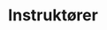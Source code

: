 ---
title: Instruktører
teaminstructors:
    -   name: Mugo Petersen
        title: 5. Dan, Sensei
        description: Ichiban <br/> Matayoshi Kobudo
        avatar: "https://sites.google.com/site/jundokandanmark/_/rsrc/1345147241654/blackbelts/Mugo%20Petersen%20Sensei%20095.jpg?height=200&width=133" 

    -   name: Brian Munk
        title: 3. Dan, Sempai
        description: Matayoshi Kobudo
        avatar: "https://dl.dropboxusercontent.com/u/12375/skk/skk.hyperesources/IMG_7047%20%281%29.png"   
           
    -   name: Yogan Aruliah
        title: 3. Dan, Sempai
        description: Matayoshi Kobudo
        avatar: "https://dl.dropboxusercontent.com/u/12375/skk/skk.hyperesources/IMG_7022%20%281%29.png" 

    -   name: Jette Jensen
        title: 2. Dan, Sempai
        description: Børneholdet <br/> Klubindkøber
        avatar: "https://dl.dropboxusercontent.com/u/12375/skk/skk.hyperesources/IMG_0413.jpg"  

    -   name: David Aruliah
        title: 2. Dan, Sempai
        description: Ung/Voksen & Ichiban
        avatar: "https://scontent-arn2-1.xx.fbcdn.net/v/t1.0-9/12313828_805627356249785_7994160570672710662_n.png?oh=7ec3c96b529115bd8a0cf46ba4afeaf3&oe=591A6612"  

    -   name: Martin Jensen
        title: 2. Dan, Sempai
        description: Ung/Voksen
        avatar: "https://sites.google.com/site/jundokandanmark/_/rsrc/1387027373714/blackbelts/IMG_2076%20-%20Version%204.jpg?height=200&width=133"  

    -   name: Jim Wishshaw
        title: 2. Dan, Sempai
        description: Børneholdet
        avatar: "/user/assets/Jim.jpg"  

    -   name: Kenneth Nimann Westergaard
        title: 1. Dan, Sempai
        description: Børneholdet <br/> Fredagsholdet
        avatar: "/user/assets/Kenneth.jpg"  

blackbelts:
    -   name: Anders Paw Sørensen
        title: 2. Dan, Sempai
        description: 
        avatar: "/user/assets/Anders_3.jpg"  

    -   name: Martin Meiner
        title: 2. Dan, Sempai
        description: 
        avatar: "https://scontent-arn2-1.xx.fbcdn.net/v/t31.0-8/12469596_823988437747010_8476192640801419054_o.jpg?oh=b1823cea058ea3d16e94678004be2fb2&oe=590189BD"

    -   name: Dennis Clemmensen
        title: 2. Dan, Sempai
        description: Matayoshi Kobudo
        avatar: "https://sites.google.com/site/jundokandanmark/blackbelts/IMG_0396.jpg"

    -   name: Henrik Jensen
        title: 1. Dan, Sempai
        description: 
        avatar: "http://farm7.static.flickr.com/6004/5900415521_4035502fc6_b.jpg"

    -   name: Sebastian Daniel Hansen
        title: 1. Dan, Sempai
        description: 
        avatar: "https://sites.google.com/site/jundokandanmark/blackbelts/IMG_0390.jpg"

    -   name: Jesper Rajczyk Pedersen
        title: 1. Dan, Sempai
        description: 
        avatar: "https://lh4.googleusercontent.com/CfAzlQL6RzBj9vyTxsVIEgIKTNaOlvhPDgOtngYkQ0qBg_6O35EL1uKPyxcfO3NfOgJlaT1SkQ=w70"

    -   name: Joachim Skou Rasmussen
        title: 1. Dan, Sempai
        description: 
        avatar: "https://lh3.googleusercontent.com/XM0hcFc9LfzY3IUeMONkrCiTBtN9Aky7ooFAjiQNCtkIXBOyMsbtwwfj6pWA1cB9wB4deL4=w70"

    -   name: Tea Røgilds-Heinsøe
        title: 1. Dan, Sempai
        description: 
        avatar: "https://scontent-arn2-1.xx.fbcdn.net/v/t1.0-9/12316404_805627369583117_5006442379565322120_n.png?oh=66d30f94535ba4e3c648533345e0cbd6&oe=590388ED"

    -   name: Christina Rajczyk Ginnerrup
        title: 1. Dan, Sempai
        description: 
        avatar: "https://scontent-arn2-1.xx.fbcdn.net/v/t1.0-9/12316153_805627349583119_465072670480309516_n.png?oh=dadc4b3ed3f194d9ce0e9812d094043b&oe=59463BC4"

    -   name: Michell Grandahl Christensen
        title: 1. Dan, Sempai
        description: 
        avatar: "/user/assets/Michell_3.jpg"  

    -   name: Lisa Aalbæk
        title: 1. Dan, Sempai
        description: 
        avatar: "/user/assets/Lisa2.jpg"


    -   name: Bo Niels Rosenberg
        title: 1. Dan, Sempai
        description: 
        avatar: "https://lh6.googleusercontent.com/Td9beB1kxV9hxb5ft3PIlAdvYYLPiCLrT2LHmqpPEtHpQPKBOppFJ9WiHOrtUP3Nt2xoye8L=w70"


    -   name: Maibritt Brohus Rasmussen
        title: 1. Dan, Sempai
        description: 
        avatar: "/user/assets/Maibritt_1.jpg"


brownbelts:
    -   name: Theban Aruliah
        title: 1. Kyu, Sempai
        description: 
        avatar: ""

    -   name: Lykke Laura Hansen
        title: 2. Kyu, Sempai
        description: 
        avatar: "/user/assets/Lykke_1.jpg"

    -   name: Marianne Røgilds-Heinsøe
        title: 3. Kyu, Sempai
        description: 
        avatar: "https://scontent-arn2-1.xx.fbcdn.net/v/t31.0-8/12487205_823988434413677_5925825752270170933_o.jpg?oh=24d0d85392d780079bc8e58947ef89c4&oe=59153E2E"


    -   name: Ulrik Maribo Pedersen
        title: 3. Kyu, Sempai
        description: 
        avatar: ""

    -   name: Bo Søgaard
        title: 3. Kyu, Sempai
        description: 
        avatar: "/user/assets/Bo_S%C3%B8ndergaard_1.jpg"

    -   name: Miichael Elkjær
        title: 3. Kyu, Sempai
        description: 
        avatar: "/user/assets/Miichael_1.jpg"

    -   name: Jørgen Egløkke
        title: 3. Kyu, Sempai
        description: 
        avatar: "/user/assets/Jørgen_1.jpg"

    -   name: Claus William Hansen
        title: 3. Kyu, Sempai
        description: 
        avatar: "/user/assets/Claus_1.jpg"

    -   name: Sille Kruuse
        title: 3. HO Kyu, Sempai
        description: 
        avatar: ""

    -   name: Josephine Rosenberg
        title: 3. HO Kyu, Sempai
        description: 
        avatar: "/user/assets/JosephineRosenberg.jpg"

    -   name: Stephanie Rosenberg
        title: 3. HO Kyu, Sempai
        description: 
        avatar: "/user/assets/StephanieRosenberg.jpg"

    -   name: Kevin Nimann
        title: 3. HO Kyu, Sempai
        description: 
        avatar: ""

    -   name: Sander
        title: 3. HO Kyu, Sempai
        description: 
        avatar: "/user/assets/Sander_1.jpg"

---
